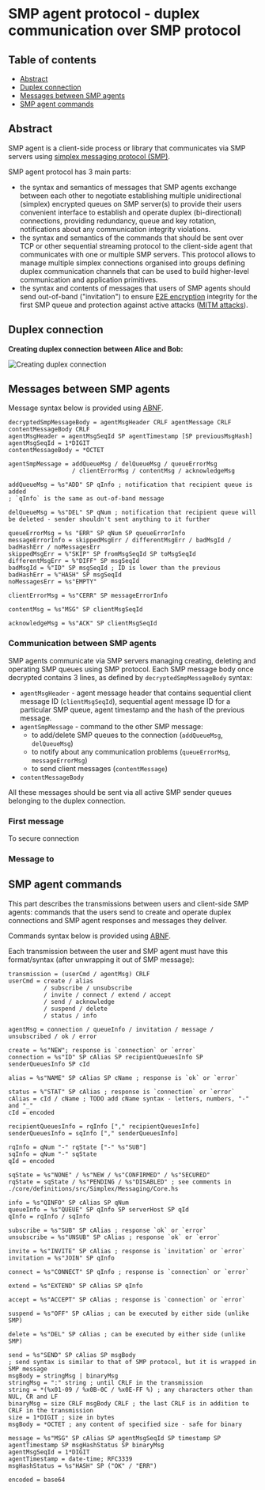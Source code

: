# SMP agent protocol - duplex communication over SMP protocol

## Table of contents

- [Abstract](#abstract)
- [Duplex connection](#duplex-connection)
- [Messages between SMP agents](#messages-between-smp-agents)
- [SMP agent commands](#smp-agent-commands)

## Abstract

SMP agent is a client-side process or library that communicates via SMP servers using [simplex messaging protocol (SMP)](./simplex-messaging.md).

SMP agent protocol has 3 main parts:

- the syntax and semantics of messages that SMP agents exchange between each other to negotiate establishing multiple unidirectional (simplex) encrypted queues on SMP server(s) to provide their users convenient interface to establish and operate duplex (bi-directional) connections, providing redundancy, queue and key rotation, notifications about any communication integrity violations.
- the syntax and semantics of the commands that should be sent over TCP or other sequential streaming protocol to the client-side agent that communicates with one or multiple SMP servers. This protocol allows to manage multiple simplex connections organised into groups defining duplex communication channels that can be used to build higher-level communication and application primitives.
- the syntax and contents of messages that users of SMP agents should send out-of-band ("invitation") to ensure [E2E encryption][1] integrity for the first SMP queue and protection against active attacks ([MITM attacks][2]).

## Duplex connection

**Creating duplex connection between Alice and Bob:**

![Creating duplex connection](/diagrams/simplex-messaging/duplex-creating.svg)

## Messages between SMP agents

Message syntax below is provided using [ABNF][1].

```abnf
decryptedSmpMessageBody = agentMsgHeader CRLF agentMessage CRLF contentMessageBody CRLF
agentMsgHeader = agentMsgSeqId SP agentTimestamp [SP previousMsgHash]
agentMsgSeqId = 1*DIGIT
contentMessageBody = *OCTET

agentSmpMessage = addQueueMsg / delQueueMsg / queueErrorMsg
                  / clientErrorMsg / contentMsg / acknowledgeMsg

addQueueMsg = %s"ADD" SP qInfo ; notification that recipient queue is added
; `qInfo` is the same as out-of-band message

delQueueMsg = %s"DEL" SP qNum ; notification that recipient queue will be deleted - sender shouldn't sent anything to it further

queueErrorMsg = %s "ERR" SP qNum SP queueErrorInfo
messageErrorInfo = skippedMsgErr / differentMsgErr / badMsgId / badHashErr / noMessagesErr
skippedMsgErr = %"SKIP" SP fromMsgSeqId SP toMsgSeqId
differentMsgErr = %"DIFF" SP msgSeqId
badMsgId = %"ID" SP msgSeqId ; ID is lower than the previous
badHashErr = %"HASH" SP msgSeqId
noMessagesErr = %s"EMPTY"

clientErrorMsg = %s"CERR" SP messageErrorInfo

contentMsg = %s"MSG" SP clientMsgSeqId

acknowledgeMsg = %s"ACK" SP clientMsgSeqId
```

### Communication between SMP agents

SMP agents communicate via SMP servers managing creating, deleting and operating SMP queues using SMP protocol. Each SMP message body once decrypted contains 3 lines, as defined by `decryptedSmpMessageBody` syntax:

- `agentMsgHeader` - agent message header that contains sequential client message ID (`clientMsgSeqId`), sequential agent message ID for a particular SMP queue, agent timestamp and the hash of the previous message.
- `agentSmpMessage` - command to the other SMP message:
  - to add/delete SMP queues to the connection (`addQueueMsg`, `delQueueMsg`)
  - to notify about any communication problems (`queueErrorMsg`, `messageErrorMsg`)
  - to send client messages (`contentMessage`)
- `contentMessageBody`

All these messages should be sent via all active SMP sender queues belonging to the duplex connection.

### First message

To secure connection

### Message to

## SMP agent commands

This part describes the transmissions between users and client-side SMP agents: commands that the users send to create and operate duplex connections and SMP agent responses and messages they deliver.

Commands syntax below is provided using [ABNF][1].

Each transmission between the user and SMP agent must have this format/syntax (after unwrapping it out of SMP message):

```abnf
transmission = (userCmd / agentMsg) CRLF
userCmd = create / alias
          / subscribe / unsubscribe
          / invite / connect / extend / accept
          / send / acknowledge
          / suspend / delete
          / status / info

agentMsg = connection / queueInfo / invitation / message / unsubscribed / ok / error

create = %s"NEW"; response is `connection` or `error`
connection = %s"ID" SP cAlias SP recipientQueuesInfo SP senderQueuesInfo SP cId

alias = %s"NAME" SP cAlias SP cName ; response is `ok` or `error`

status = %"STAT" SP cAlias ; response is `connection` or `error`
cAlias = cId / cName ; TODO add cName syntax - letters, numbers, "-" and "_"
cId = encoded

recipientQueuesInfo = rqInfo ["," recipientQueuesInfo]
senderQueuesInfo = sqInfo ["," senderQueuesInfo]

rqInfo = qNum "-" rqState ["-" %s"SUB"]
sqInfo = qNum "-" sqState
qId = encoded

sqState = %s"NONE" / %s"NEW / %s"CONFIRMED" / %s"SECURED"
rqState = sqState / %s"PENDING / %s"DISABLED" ; see comments in ./core/definitions/src/Simplex/Messaging/Core.hs

info = %s"QINFO" SP cAlias SP qNum
queueInfo = %s"QUEUE" SP qInfo SP serverHost SP qId
qInfo = rqInfo / sqInfo

subscribe = %s"SUB" SP cAlias ; response `ok` or `error`
unsubscribe = %s"UNSUB" SP cAlias ; response `ok` or `error`

invite = %s"INVITE" SP cAlias ; response is `invitation` or `error`
invitation = %s"JOIN" SP qInfo

connect = %s"CONNECT" SP qInfo ; response is `connection` or `error`

extend = %s"EXTEND" SP cAlias SP qInfo

accept = %s"ACCEPT" SP cAlias ; response is `connection` or `error`

suspend = %s"OFF" SP cAlias ; can be executed by either side (unlike SMP)

delete = %s"DEL" SP cAlias ; can be executed by either side (unlike SMP)

send = %s"SEND" SP cAlias SP msgBody
; send syntax is similar to that of SMP protocol, but it is wrapped in SMP message
msgBody = stringMsg | binaryMsg
stringMsg = ":" string ; until CRLF in the transmission
string = *(%x01-09 / %x0B-0C / %x0E-FF %) ; any characters other than NUL, CR and LF
binaryMsg = size CRLF msgBody CRLF ; the last CRLF is in addition to CRLF in the transmission
size = 1*DIGIT ; size in bytes
msgBody = *OCTET ; any content of specified size - safe for binary

message = %s"MSG" SP cAlias SP agentMsgSeqId SP timestamp SP agentTimestamp SP msgHashStatus SP binaryMsg
agentMsgSeqId = 1*DIGIT
agentTimestamp = date-time; RFC3339
msgHashStatus = %s"HASH" SP ("OK" / "ERR")

encoded = base64
```

[1]: https://en.wikipedia.org/wiki/End-to-end_encryption
[2]: https://en.wikipedia.org/wiki/Man-in-the-middle_attack
[3]: https://tools.ietf.org/html/rfc5234
